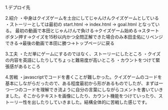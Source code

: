 1.デプロイ先

2.紹介
・中身はクイズゲームを土台にしてじゃんけんクイズゲームとしている
・ストーリーとしては最初の start.html → index.html → goal.html となっている。
  最初の動画で本田とじゃんけんで負ける→クイズゲーム始める→スタートボタン押す→クイズを15秒以内かつ全問正解できた場合のみ本田圭佑にリベンジできる→最後の動画で本田に勝つ→トップページに戻る

3.工夫
・ただ単にゲームにするのではなく、ストーリーにしたところ
・クイズの内容を英語にしたりしてちょっと難易度が高いところ
・カウントをつけて緊張感があるところ

4.苦戦
・javascriptでコードを書くことが難しかった。クイズゲームのコードを基本にしながらだったので、ある程度最初から形があるものでしたが、まずは一つ一つのコードを理解でき流ように自分の言葉にしながらコメントを書いていきました。そこからテキストを画像にしたり、カウント機能をつけていったり、ストーリー性を出したりしていきました。結構全体的に苦戦した感じです。
